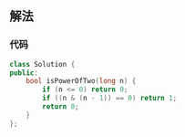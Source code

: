 ## 解法

### 代码

```c++
class Solution {
public:
	bool isPowerOfTwo(long n) {
		if (n <= 0) return 0;
		if ((n & (n - 1)) == 0) return 1;
		return 0;
	}
};
```

